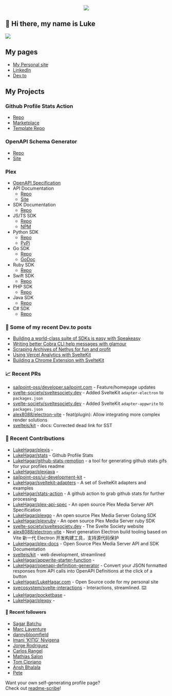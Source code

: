 <div align="center">
   <img src="https://raw.githubusercontent.com/LukeHagar/github-stats-remotion/main/out/readme.gif">
</div>

## 👋 Hi there, my name is Luke

<a href="https://hits.seeyoufarm.com"><img src="https://hits.seeyoufarm.com/api/count/incr/badge.svg?url=https%3A%2F%2Fgithub.com%2Flukehagar1212%2Fhit-counter&count_bg=%2384A1FF&title_bg=%23445DD3&icon=mocha.svg&icon_color=%23E7E7E7&title=Views&edge_flat=false"/></a>


## My pages
- [My Personal site](https://lukehagar.com/)
- [LinkedIn](https://www.linkedin.com/in/lukehagar/)
- [Dev.to](https://dev.to/lukehagar)

## My Projects

### Github Profile Stats Action
- [Repo](https://github.com/LukeHagar/stats-action)
- [Marketplace](https://github.com/marketplace/actions/profile-stats)
- [Template Repo](https://github.com/LukeHagar/stats)

### OpenAPI Schema Generator
- [Repo](https://github.com/LukeHagar/openapi-definition-generator/)
- [Site](https://oas-def-gen.lukehagar.com)

### Plex
- [OpenAPI Specification](https://github.com/LukeHagar/plex-api-spec)
- API Documentation
   - [Repo](https://github.com/LukeHagar/plex-docs) 
   - [Site](https://plexapi.dev)
- SDK Documentation
   - [Repo](https://github.com/LukeHagar/plex-sdk-docs)
- JS/TS SDK
   - [Repo](https://github.com/LukeHagar/plexjs) 
   - [NPM](https://www.npmjs.com/package/@lukehagar/plexjs)
- Python SDK
   - [Repo](https://github.com/LukeHagar/plexpy) 
   - [PyPi](https://pypi.org/project/plex-api-client/)
- Go SDK
   - [Repo](https://github.com/LukeHagar/plexgo)
   - [GoDoc](https://pkg.go.dev/github.com/LukeHagar/plexgo)
- Ruby SDK
   - [Repo](https://github.com/LukeHagar/plexruby)
- Swift SDK
   - [Repo](https://github.com/LukeHagar/plexswift)
- PHP SDK
   - [Repo](https://github.com/LukeHagar/plexphp)
- Java SDK
   - [Repo](https://github.com/LukeHagar/plexjava)
- C# SDK
   - [Repo](https://github.com/LukeHagar/plexcsharp)




### 📜 Some of my recent Dev.to posts

- [Building a world-class suite of SDKs is easy with Speakeasy](https://dev.to/lukehagar/building-a-world-class-suite-of-sdks-is-easy-with-speakeasy-37ba)
- [Writing better Cobra CLI help messages with glamour](https://dev.to/lukehagar/writing-better-cobra-cli-help-messages-with-glamour-1525)
- [Scraping Archives of Nethys for fun and profit](https://dev.to/lukehagar/scraping-archives-of-nethys-for-fun-and-profit-3ll3)
- [Using Vercel Analytics with SvelteKit](https://dev.to/lukehagar/using-vercel-analytics-with-sveltekit-381j)
- [Building a Chrome Extension with SvelteKit](https://dev.to/lukehagar/building-a-chrome-extension-with-sveltekit-3kb)

### 📈 Recent PRs

- [sailpoint-oss/developer.sailpoint.com](https://github.com/sailpoint-oss/developer.sailpoint.com/pull/494) - Feature/homepage updates
- [svelte-society/sveltesociety.dev](https://github.com/svelte-society/sveltesociety.dev/pull/591) - Added SvelteKit `adapter-electron` to `packages.json`
- [svelte-society/sveltesociety.dev](https://github.com/svelte-society/sveltesociety.dev/pull/590) - Added SvelteKit `adapter-appwrite` to `packages.json`
- [alex8088/electron-vite](https://github.com/alex8088/electron-vite/pull/412) - feat(plugin): Allow integrating more complex render solutions
- [sveltejs/kit](https://github.com/sveltejs/kit/pull/11841) - docs: Corrected dead link for SST

### 👷 Recent Contributions

- [LukeHagar/plexjs](https://github.com/LukeHagar/plexjs) - 
- [LukeHagar/stats](https://github.com/LukeHagar/stats) - Github Profile Stats
- [LukeHagar/github-stats-remotion](https://github.com/LukeHagar/github-stats-remotion) - a tool for generating github stats gifs for your profiles readme
- [LukeHagar/plexjava](https://github.com/LukeHagar/plexjava) - 
- [sailpoint-oss/ui-development-kit](https://github.com/sailpoint-oss/ui-development-kit) - 
- [LukeHagar/sveltekit-adapters](https://github.com/LukeHagar/sveltekit-adapters) - A set of SvelteKit adapters and examples
- [LukeHagar/stats-action](https://github.com/LukeHagar/stats-action) - A github action to grab github stats for further processing
- [LukeHagar/plex-api-spec](https://github.com/LukeHagar/plex-api-spec) - An open source Plex Media Server API Specification
- [LukeHagar/plexgo](https://github.com/LukeHagar/plexgo) - An open source Plex Media Server Golang SDK
- [LukeHagar/plexruby](https://github.com/LukeHagar/plexruby) - An open source Plex Media Server ruby SDK
- [svelte-society/sveltesociety.dev](https://github.com/svelte-society/sveltesociety.dev) - The Svelte Society website
- [alex8088/electron-vite](https://github.com/alex8088/electron-vite) - Next generation Electron build tooling based on Vite 新一代 Electron 开发构建工具，支持源代码保护
- [LukeHagar/plex-docs](https://github.com/LukeHagar/plex-docs) - Open Source Plex Media Server API and SDK Documentation
- [sveltejs/kit](https://github.com/sveltejs/kit) - web development, streamlined
- [LukeHagar/appwrite-starter-function](https://github.com/LukeHagar/appwrite-starter-function) - 
- [LukeHagar/openapi-definition-generator](https://github.com/LukeHagar/openapi-definition-generator) - Convert your JSON formatted responses from API calls into OpenAPI Definitions at the click of a button
- [LukeHagar/LukeHagar.com](https://github.com/LukeHagar/LukeHagar.com) - Open Source code for my personal site
- [svecosystem/svelte-interactions](https://github.com/svecosystem/svelte-interactions) - Interactions, streamlined. ⌨️
- [LukeHagar/pocketbase](https://github.com/LukeHagar/pocketbase) - 
- [LukeHagar/plexpy](https://github.com/LukeHagar/plexpy) - 

#### 👯 Recent followers

- [Sagar Batchu](https://github.com/simplesagar)
- [Marc Laventure](https://github.com/marclave)
- [dannybloomfield](https://github.com/dannybloomfield)
- [Imani &#39;K!ΠG&#39; Niyigena ](https://github.com/ImaniAN)
- [Jorge Rodriguez](https://github.com/jorgerdz)
- [Carlos Rangel](https://github.com/CarlosRangel17)
- [Mathias Salon](https://github.com/mscreativo)
- [Tom Cipriano](https://github.com/tomcipriani)
- [Ansh Bhalala](https://github.com/bhalalansh)
- [Pete](https://github.com/virtuoushub)

Want your own self-generating profile page?   
Check out [readme-scribe](https://github.com/muesli/readme-scribe)!


